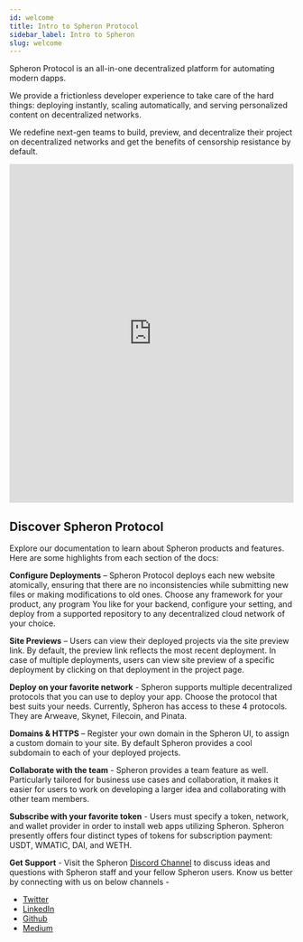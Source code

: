 ```yaml
---
id: welcome
title: Intro to Spheron Protocol
sidebar_label: Intro to Spheron
slug: welcome
---
```


Spheron Protocol is an all-in-one decentralized platform for automating modern dapps.

We provide a frictionless developer experience to take care of the hard things: deploying instantly, scaling automatically, and serving personalized content on decentralized networks.

We redefine next-gen teams to build, preview, and decentralize their project on decentralized networks and get the benefits of censorship resistance by default.

<iframe
  src="https://www.youtube.com/embed/GKrGFiaE2Oc"
  width="100%"
  height="600"
  frameborder="0"
  allow="autoplay; fullscreen; picture-in-picture"
  allowfullscreen
></iframe>

## Discover Spheron Protocol

Explore our documentation to learn about Spheron products and features. Here are some highlights from each section of the docs:

**Configure Deployments** – Spheron Protocol deploys each new website atomically, ensuring that there are no inconsistencies while submitting new files or making modifications to old ones. Choose any framework for your product, any program You like for your backend, configure your setting, and deploy from a supported repository to any decentralized cloud network of your choice.

**Site Previews** – Users can view their deployed projects via the site preview link. By default, the preview link reflects the most recent deployment. In case of multiple deployments, users can view site preview of a specific deployment by clicking on that deployment in the project page.

**Deploy on your favorite network** - Spheron supports multiple decentralized protocols that you can use to deploy your app. Choose the protocol that best suits your needs. Currently, Spheron has access to these 4 protocols. They are Arweave, Skynet, Filecoin, and Pinata.

**Domains & HTTPS** – Register your own domain in the Spheron UI, to assign a custom domain to your site. By default Spheron provides a cool subdomain to each of your deployed projects.

**Collaborate with the team** - Spheron provides a team feature as well. Particularly tailored for business use cases and collaboration, it makes it easier for users to work on developing a larger idea and collaborating with other team members.

**Subscribe with your favorite token** - Users must specify a token, network, and wallet provider in order to install web apps utilizing Spheron. Spheron presently offers four distinct types of tokens for subscription payment: USDT, WMATIC, DAI, and WETH.

**Get Support** - Visit the Spheron [Discord Channel](https://discord.com/invite/ahxuCtm) to discuss ideas and questions with Spheron staff and your fellow Spheron users.
Know us better by connecting with us on below channels -

- [Twitter](https://twitter.com/SpheronHQ)
- [LinkedIn](https://www.linkedin.com/company/spheron/)
- [Github](https://github.com/argoapp-live)
- [Medium](https://spheron.medium.com/)

